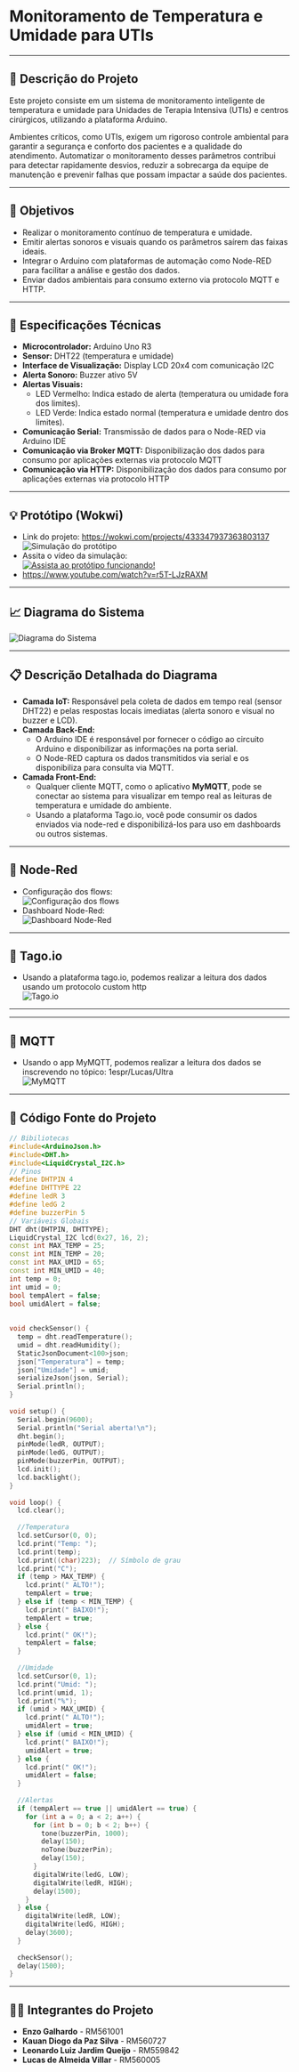 # Monitoramento de Temperatura e Umidade para UTIs
---
## 📝 Descrição do Projeto

Este projeto consiste em um sistema de monitoramento inteligente de temperatura e umidade para Unidades de Terapia Intensiva (UTIs) e centros cirúrgicos, utilizando a plataforma Arduino.

Ambientes críticos, como UTIs, exigem um rigoroso controle ambiental para garantir a segurança e conforto dos pacientes e a qualidade do atendimento. Automatizar o monitoramento desses parâmetros contribui para detectar rapidamente desvios, reduzir a sobrecarga da equipe de manutenção e prevenir falhas que possam impactar a saúde dos pacientes.

---
## 🎯 Objetivos

- Realizar o monitoramento contínuo de temperatura e umidade.
- Emitir alertas sonoros e visuais quando os parâmetros saírem das faixas ideais.
- Integrar o Arduino com plataformas de automação como Node-RED para facilitar a análise e gestão dos dados.
- Enviar dados ambientais para consumo externo via protocolo MQTT e HTTP.

---
## 🔧 Especificações Técnicas

- **Microcontrolador:** Arduino Uno R3
- **Sensor:** DHT22 (temperatura e umidade)
- **Interface de Visualização:** Display LCD 20x4 com comunicação I2C
- **Alerta Sonoro:** Buzzer ativo 5V
- **Alertas Visuais:**  
  - LED Vermelho: Indica estado de alerta (temperatura ou umidade fora dos limites).
  - LED Verde: Indica estado normal (temperatura e umidade dentro dos limites).
- **Comunicação Serial:** Transmissão de dados para o Node-RED via Arduino IDE
- **Comunicação via Broker MQTT:** Disponibilização dos dados para consumo por aplicações externas via protocolo MQTT
- **Comunicação via HTTP:** Disponibilização dos dados para consumo por aplicações externas via protocolo HTTP

---
## 💡 Protótipo (Wokwi)

- Link do projeto: https://wokwi.com/projects/433347937363803137 <br>
![Simulação do protótipo](prototipo.png) <br>
- Assita o vídeo da simulação: <br>
[![Assista ao protótipo funcionando!](https://img.youtube.com/vi/qXO_dhwqR44/hqdefault.jpg)](https://www.youtube.com/watch?v=r5T-LJzRAXM)
- https://www.youtube.com/watch?v=r5T-LJzRAXM
---
## 📈 Diagrama do Sistema

![Diagrama do Sistema](diagrama.png)

---
## 📋 Descrição Detalhada do Diagrama

- **Camada IoT:** Responsável pela coleta de dados em tempo real (sensor DHT22) e pelas respostas locais imediatas (alerta sonoro e visual no buzzer e LCD).  
- **Camada Back-End:** 
  - O Arduino IDE é responsável por fornecer o código ao circuito Arduino e disponibilizar as informações na porta serial.
  - O Node-RED captura os dados transmitidos via serial e os disponibiliza para consulta via MQTT.
- **Camada Front-End:** 
  - Qualquer cliente MQTT, como o aplicativo **MyMQTT**, pode se conectar ao sistema para visualizar em tempo real as leituras de temperatura e umidade do ambiente.
  - Usando a plataforma Tago.io, você pode consumir os dados enviados via node-red e disponibilizá-los para uso em dashboards ou outros sistemas.
---
## 🔗 Node-Red

- Configuração dos flows: <br>
![Configuração dos flows](nodes.png)
- Dashboard Node-Red: <br>
![Dashboard Node-Red](dashboard-node-red.png)

---
## 📡 Tago.io

- Usando a plataforma tago.io, podemos realizar a leitura dos dados usando um protocolo custom http <br>
![Tago.io](dashboard-tago.png)

---
---
## 📡 MQTT

- Usando o app MyMQTT, podemos realizar a leitura dos dados se inscrevendo no tópico: 1espr/Lucas/Ultra <br>
![MyMQTT](mqtt.png)

---
## 📜 Código Fonte do Projeto

```cpp
// Bibiliotecas
#include<ArduinoJson.h>
#include<DHT.h>
#include<LiquidCrystal_I2C.h>
// Pinos
#define DHTPIN 4
#define DHTTYPE 22
#define ledR 3
#define ledG 2
#define buzzerPin 5
// Variáveis Globais
DHT dht(DHTPIN, DHTTYPE);
LiquidCrystal_I2C lcd(0x27, 16, 2);
const int MAX_TEMP = 25;
const int MIN_TEMP = 20;
const int MAX_UMID = 65;
const int MIN_UMID = 40;
int temp = 0;
int umid = 0;
bool tempAlert = false;
bool umidAlert = false;
 
 
void checkSensor() {
  temp = dht.readTemperature();
  umid = dht.readHumidity();
  StaticJsonDocument<100>json;
  json["Temperatura"] = temp;
  json["Umidade"] = umid;
  serializeJson(json, Serial);
  Serial.println();
}
 
void setup() {
  Serial.begin(9600);
  Serial.println("Serial aberta!\n");
  dht.begin();
  pinMode(ledR, OUTPUT);
  pinMode(ledG, OUTPUT);
  pinMode(buzzerPin, OUTPUT);
  lcd.init();
  lcd.backlight();
}
 
void loop() {
  lcd.clear();
 
  //Temperatura
  lcd.setCursor(0, 0);
  lcd.print("Temp: ");
  lcd.print(temp);
  lcd.print((char)223);  // Símbolo de grau
  lcd.print("C");
  if (temp > MAX_TEMP) {
    lcd.print(" ALTO!");
    tempAlert = true;
  } else if (temp < MIN_TEMP) {
    lcd.print(" BAIXO!");
    tempAlert = true;
  } else {
    lcd.print(" OK!");
    tempAlert = false;
  }
 
  //Umidade
  lcd.setCursor(0, 1);
  lcd.print("Umid: ");
  lcd.print(umid, 1);
  lcd.print("%");
  if (umid > MAX_UMID) {
    lcd.print(" ALTO!");
    umidAlert = true;
  } else if (umid < MIN_UMID) {
    lcd.print(" BAIXO!");
    umidAlert = true;
  } else {
    lcd.print(" OK!");
    umidAlert = false;
  }
 
  //Alertas
  if (tempAlert == true || umidAlert == true) {
    for (int a = 0; a < 2; a++) {
      for (int b = 0; b < 2; b++) {
        tone(buzzerPin, 1000);
        delay(150);
        noTone(buzzerPin);
        delay(150);
      }
      digitalWrite(ledG, LOW);
      digitalWrite(ledR, HIGH);
      delay(1500);
    }
  } else {
    digitalWrite(ledR, LOW);
    digitalWrite(ledG, HIGH);
    delay(3600);
  }
 
  checkSensor();
  delay(1500);
}
```

---
## 👨‍💻 Integrantes do Projeto

- **Enzo Galhardo** - RM561001
- **Kauan Diogo da Paz Silva** - RM560727
- **Leonardo Luiz Jardim Queijo** - RM559842
- **Lucas de Almeida Villar** - RM560005


